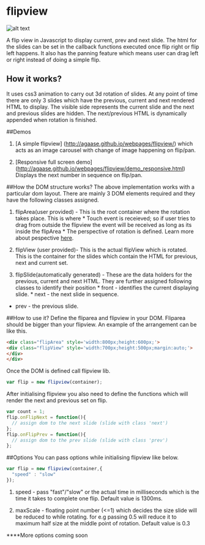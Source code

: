 flipview 
========

![alt text](https://lh4.googleusercontent.com/-WVO0MaxF3SM/U51mzlvMFRI/AAAAAAAAJfw/CZcNtTPSwBg/s279/flipview_sample.gif "This is what it looks like but more smoother.")

A flip view in Javascript to display current, prev and next slide. The html for the slides can be set in the callback functions executed once flip right or flip left happens. It also has the panning feature which means user can drag left or right instead of doing a simple flip. 


## How it works?
It uses css3 animation to carry out 3d rotation of slides. At any point of time there are only 3 slides which have the previous, current and next rendered HTML to display. The visible side represents the current slide and the next and previous slides are hidden. The next/previous HTML is dynamically appended when rotation is finished.


##Demos
1. [A simple flipview] (http://agaase.github.io/webpages/flipview/) which acts as an image carousel with change of image happening on flip/pan.

2. [Responsive full screen demo] (http://agaase.github.io/webpages/flipview/demo_responsive.html) Displays the next number in sequence on flip/pan.

##How the DOM structure works?
The above implementation works with a particular dom layout. There are mainly 3 DOM elements required and they have the following classes assigned.

  1. flipArea(user provided) - This is the root container where the rotation takes place. This is where 
    * Touch event is receieved; so if user tries to drag from outside the flipview the event will be received as long as its inside the flipArea
    * The perspective of rotation is defined. Learn more about pespective [here](https://developer.mozilla.org/en-US/docs/Web/CSS/perspective).
  
  2. flipView (user provided)-  This is the actual flipView which is rotated. This is the container for the slides which contain the HTML for previous, next and current set.
  3. flipSlide(automatically generated) - These are the data holders for the previous, current and next HTML. They are further assigned following classes to identify their position
    * front - identifies the current displaying slide.
    * next - the next slide in sequence.
  * prev - the previous slide.

##How to use it?
Define the fliparea and flipview in your DOM. Fliparea should be bigger than your flipview. An example of the arrangement can be like this.

```html
<div class="flipArea" style='width:800px;height:600px;'>
<div class="flipView" style='width:700px;height:500px;margin:auto;'>
</div>
</div>
```
Once the DOM is defined call flipview lib.
```javascript
var flip = new flipview(container);
```
After initialising flipview you also need to define the functions which will render the next and previous set on flip.
```javascript
var count = 1;
flip.onFlipNext = function(){
  // assign dom to the next slide (slide with class 'next')
};
flip.onFlipPrev = function(){
  // assign dom to the prev slide (slide with class 'prev')
};
```

##Options
You can pass options while initialising flipview like below.
```javascript
var flip = new flipview(container,{
  "speed" : "slow"
});
```

1. speed - pass "fast"/"slow" or the actual time in milliseconds which is the time it takes to complete one flip. Default value is 1300ms.

2. maxScale - floating point number (<=1) which decides the size slide will be reduced to while rotating. for e.g passing 0.5 will reduce it to maximum half size at the middle point of rotation. Default value is 0.3

****More options coming soon

